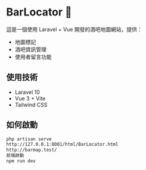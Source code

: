 # BarLocator 🍻

這是一個使用 Laravel + Vue 開發的酒吧地圖網站，提供：

- 地圖標記
- 酒吧資訊管理
- 使用者留言功能

## 使用技術
- Laravel 10
- Vue 3 + Vite
- Tailwind CSS

## 如何啟動
```bash
php artisan serve
http://127.0.0.1:8001/html/BarLocator.html
http://barmap.test/
前端啟動
npm run dev
